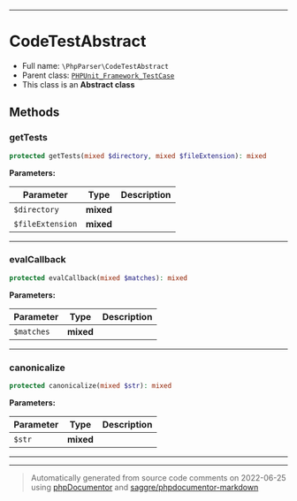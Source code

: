 ***

# CodeTestAbstract





* Full name: `\PhpParser\CodeTestAbstract`
* Parent class: [`PHPUnit_Framework_TestCase`](../PHPUnit_Framework_TestCase.md)
* This class is an **Abstract class**




## Methods


### getTests



```php
protected getTests(mixed $directory, mixed $fileExtension): mixed
```








**Parameters:**

| Parameter | Type | Description |
|-----------|------|-------------|
| `$directory` | **mixed** |  |
| `$fileExtension` | **mixed** |  |




***

### evalCallback



```php
protected evalCallback(mixed $matches): mixed
```








**Parameters:**

| Parameter | Type | Description |
|-----------|------|-------------|
| `$matches` | **mixed** |  |




***

### canonicalize



```php
protected canonicalize(mixed $str): mixed
```








**Parameters:**

| Parameter | Type | Description |
|-----------|------|-------------|
| `$str` | **mixed** |  |




***


***
> Automatically generated from source code comments on 2022-06-25 using [phpDocumentor](http://www.phpdoc.org/) and [saggre/phpdocumentor-markdown](https://github.com/Saggre/phpDocumentor-markdown)
